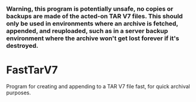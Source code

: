 ### Warning, this program is potentially unsafe, no copies or backups are made of the acted-on TAR V7 files. This should only be used in environments where an archive is fetched, appended, and reuploaded, such as in a server backup environment where the archive won't get lost forever if it's destroyed.

# FastTarV7
Program for creating and appending to a TAR V7 file fast, for quick archival purposes.

